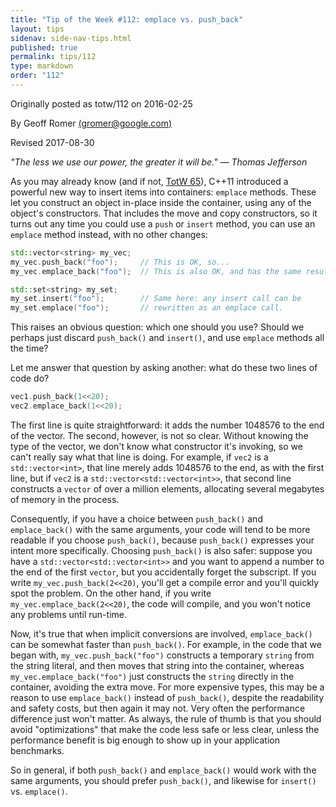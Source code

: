 ```yaml
---
title: "Tip of the Week #112: emplace vs. push_back"
layout: tips
sidenav: side-nav-tips.html
published: true
permalink: tips/112
type: markdown
order: "112"
---
```


Originally posted as totw/112 on 2016-02-25

By Geoff Romer [(gromer@google.com)](mailto:gromer@google.com)

Revised 2017-08-30

*"The less we use our power, the greater it will be." — Thomas Jefferson*

As you may already know (and if not, [TotW 65](/tips/65)), C++11 introduced a
powerful new way to insert items into containers: `emplace` methods. These let
you construct an object in-place inside the container, using any of the object's
constructors. That includes the move and copy constructors, so it turns out any
time you could use a `push` or `insert` method, you can use an `emplace` method
instead, with no other changes:

```c++
std::vector<string> my_vec;
my_vec.push_back("foo");     // This is OK, so...
my_vec.emplace_back("foo");  // This is also OK, and has the same result

std::set<string> my_set;
my_set.insert("foo");        // Same here: any insert call can be
my_set.emplace("foo");       // rewritten as an emplace call.
```

This raises an obvious question: which one should you use? Should we perhaps
just discard `push_back()` and `insert()`, and use `emplace` methods all the
time?

Let me answer that question by asking another: what do these two lines of code
do?

```c++
vec1.push_back(1<<20);
vec2.emplace_back(1<<20);
```

The first line is quite straightforward: it adds the number 1048576 to the end
of the vector. The second, however, is not so clear. Without knowing the type of
the vector, we don't know what constructor it's invoking, so we can't really say
what that line is doing. For example, if `vec2` is a `std::vector<int>`, that
line merely adds 1048576 to the end, as with the first line, but if `vec2` is a
`std::vector<std::vector<int>>`, that second line constructs a `vector` of over
a million elements, allocating several megabytes of memory in the process.

Consequently, if you have a choice between `push_back()` and `emplace_back()`
with the same arguments, your code will tend to be more readable if you choose
`push_back()`, because `push_back()` expresses your intent more specifically.
Choosing `push_back()` is also safer: suppose you have a
`std::vector<std::vector<int>>` and you want to append a number to the end of
the first `vector`, but you accidentally forget the subscript. If you write
`my_vec.push_back(2<<20)`, you'll get a compile error and you'll quickly spot
the problem. On the other hand, if you write `my_vec.emplace_back(2<<20)`, the
code will compile, and you won't notice any problems until run-time.

Now, it's true that when implicit conversions are involved, `emplace_back()` can
be somewhat faster than `push_back()`. For example, in the code that we began
with, `my_vec.push_back("foo")` constructs a temporary `string` from the string
literal, and then moves that string into the container, whereas
`my_vec.emplace_back("foo")` just constructs the `string` directly in the
container, avoiding the extra move. For more expensive types, this may be a
reason to use `emplace_back()` instead of `push_back()`, despite the readability and
safety costs, but then again it may not. Very often the performance difference
just won't matter. As always, the rule of thumb is that you should avoid
"optimizations" that make the code less safe or less clear, unless the
performance benefit is big enough to show up in your application benchmarks.

So in general, if both `push_back()` and `emplace_back()` would work with the same
arguments, you should prefer `push_back()`, and likewise for `insert()` vs.
`emplace()`.

